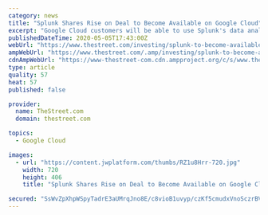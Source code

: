 ```yaml
---
category: news
title: "Splunk Shares Rise on Deal to Become Available on Google Cloud"
excerpt: "Google Cloud customers will be able to use Splunk's data analysis software, which can help companies identify patterns such as consumer buying habits."
publishedDateTime: 2020-05-05T17:43:00Z
webUrl: "https://www.thestreet.com/investing/splunk-to-become-available-on-google-cloud"
ampWebUrl: "https://www.thestreet.com/.amp/investing/splunk-to-become-available-on-google-cloud"
cdnAmpWebUrl: "https://www-thestreet-com.cdn.ampproject.org/c/s/www.thestreet.com/.amp/investing/splunk-to-become-available-on-google-cloud"
type: article
quality: 57
heat: 57
published: false

provider:
  name: TheStreet.com
  domain: thestreet.com

topics:
  - Google Cloud

images:
  - url: "https://content.jwplatform.com/thumbs/RZ1u8Hrr-720.jpg"
    width: 720
    height: 406
    title: "Splunk Shares Rise on Deal to Become Available on Google Cloud"

secured: "SsWvZpXhpWSpyTadrE3aUMrqJno8E/c8vioB1uvyp/czKf5cmudxVnoSczrBVdiCPjJVEsKBKZA5MBzALvVT8wc9xEw0sBMd6j7HSKmB7lect/gqUe3t14f+YxRvcYbu10R8yHLsMWucdQyyd7UHMB4pTVKaBf/DLUW2ysz44b6gGgzzHpi5Pw3qt7ZyVpR0WaqJAbrcNfm1jbJRXvWNRJxI72mw6DUM1GhhgVTaLefODGUDrpqzoRV/BiOWEI4f46BS84SjiaiCwha3EQZNLpxFF0xcBCImtCzzBWn9PNkMPSiGO8CwkAF93/1q8QAInFp3E250EcdEEghW3/hdrOsUvk4vtrrUmG+8aQQeMq+9j3iTkO9UxrqafuXI8rAqwVXib/gNoA62BQNNlj25+e3pqevmzCbA1AM8iEkw767Tw7wsp5MQA4uZDGF5CPTZUEALnuJiE8+elSNJRaoyre2TeSbA3AgRoaW7p/tkvp0=;VT/V74DuBTG4crnsFmG3Lw=="
---
```


